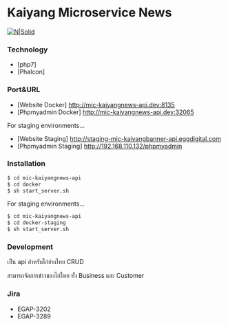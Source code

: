 # Kaiyang Microservice News

[![N|Solid](https://www.nunamts.com/cdn/phalcon-readme.jpg)](https://nodesource.com/products/nsolid)

### Technology

* [php7]
* [Phalcon]

### Port&URL

* [Website Docker] http://mic-kaiyangnews-api.dev:8135
* [Phpmyadmin Docker] http://mic-kaiyangnews-api.dev:32065

For staging environments...

* [Website Staging] http://staging-mic-kaiyangbanner-api.eggdigital.com
* [Phpmyadmin Staging] http://192.168.110.132/phpmyadmin

### Installation

```sh
$ cd mic-kaiyangnews-api
$ cd docker
$ sh start_server.sh
```

For staging environments...

```sh
$ cd mic-kaiyangnews-api
$ cd docker-staging
$ sh start_server.sh
```

### Development

เป็น api สำหรับไก่ย่างไทย CRUD

สามารถจัดการข่าวของไก่ไทย ทั้ง Business และ Customer

### Jira
- EGAP-3202
- EGAP-3289



